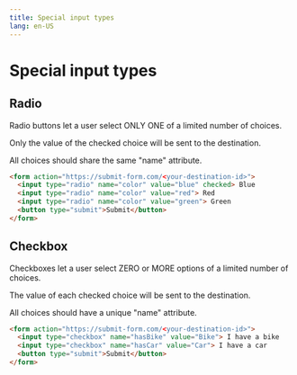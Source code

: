 ```yaml
---
title: Special input types
lang: en-US
---
```


# Special input types

## Radio

Radio buttons let a user select ONLY ONE of a limited number of choices.

Only the value of the checked choice will be sent to the destination.

All choices should share the same "name" attribute.

``` html
<form action="https://submit-form.com/<your-destination-id>">
  <input type="radio" name="color" value="blue" checked> Blue
  <input type="radio" name="color" value="red"> Red
  <input type="radio" name="color" value="green"> Green
  <button type="submit">Submit</button>
</form>
```

## Checkbox

Checkboxes let a user select ZERO or MORE options of a limited number of choices.

The value of each checked choice will be sent to the destination.

All choices should have a unique "name" attribute.

``` html
<form action="https://submit-form.com/<your-destination-id>">
  <input type="checkbox" name="hasBike" value="Bike"> I have a bike
  <input type="checkbox" name="hasCar" value="Car"> I have a car 
  <button type="submit">Submit</button>
</form>
```